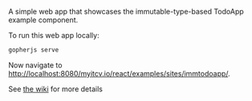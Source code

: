 A simple web app that showcases the immutable-type-based TodoApp example component.

To run this web app locally:

```bash
gopherjs serve
```

Now navigate to [http://localhost:8080/myitcv.io/react/examples/sites/immtodoapp/](http://localhost:8080/myitcv.io/react/examples/sites/immtodoapp/).

See [the wiki](https://github.com/myitcv/react/wiki) for more details

